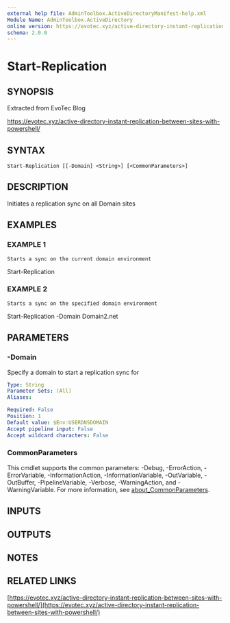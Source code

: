 ```yaml
---
external help file: AdminToolbox.ActiveDirectoryManifest-help.xml
Module Name: AdminToolbox.ActiveDirectory
online version: https://evotec.xyz/active-directory-instant-replication-between-sites-with-powershell/
schema: 2.0.0
---
```


# Start-Replication

## SYNOPSIS
Extracted from EvoTec Blog

https://evotec.xyz/active-directory-instant-replication-between-sites-with-powershell/

## SYNTAX

```
Start-Replication [[-Domain] <String>] [<CommonParameters>]
```

## DESCRIPTION
Initiates a replication sync on all Domain sites

## EXAMPLES

### EXAMPLE 1
```
Starts a sync on the current domain environment
```

Start-Replication

### EXAMPLE 2
```
Starts a sync on the specified domain environment
```

Start-Replication -Domain Domain2.net

## PARAMETERS

### -Domain
Specify a domain to start a replication sync for

```yaml
Type: String
Parameter Sets: (All)
Aliases:

Required: False
Position: 1
Default value: $Env:USERDNSDOMAIN
Accept pipeline input: False
Accept wildcard characters: False
```

### CommonParameters
This cmdlet supports the common parameters: -Debug, -ErrorAction, -ErrorVariable, -InformationAction, -InformationVariable, -OutVariable, -OutBuffer, -PipelineVariable, -Verbose, -WarningAction, and -WarningVariable. For more information, see [about_CommonParameters](http://go.microsoft.com/fwlink/?LinkID=113216).

## INPUTS

## OUTPUTS

## NOTES

## RELATED LINKS

[https://evotec.xyz/active-directory-instant-replication-between-sites-with-powershell/](https://evotec.xyz/active-directory-instant-replication-between-sites-with-powershell/)

